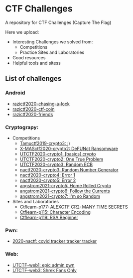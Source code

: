 # CTF Challenges
A repository for CTF Challenges (Capture The Flag)

Here we upload:
- Interesting Challenges we solved from:
	- Competitions
	- Practice Sites and Laboratories
- Good resources
- Helpful tools and sitess


## List of challenges
### Android

 - [razictf2020-chasing-a-lock](./android/razictf2020-chasing-a-lock/)
 - [razictf2020-ctf-coin](./android/razictf2020-ctf-coin/)
 - [razictf2020-friends](./android/razictf2020-friends/)

### Cryptograpy:

 - Competitions
	- [Tamuctf2019-crypto3: :)](./cryptography/tamuctf2019_\:\)/tamuctf-crypto3.md)
	- [X-MASctf2020-crypto2: DeFUNct Ransomware](./cryptography/xmasctf2020_DeFUNct-Ransomware/xmasctf-crypto2.md) 
	- [UTCTF2020-crypto1: [basics] crypto](./cryptography/utctf2020/basics-crypto/WRITEUP.md)
	- [UTCTF2020-crypto2: One True Problem](./cryptography/utctf2020/One-True-Problem/WRITEUP.md)
	- [UTCTF2020-crypto3: Random ECB](./cryptography/utctf2020/Random-ECB/WRITEUP.md)
	- [nactf2020-crypto3: Random Number Generator](./cryptography/nactf2020/random-number-generator/WRITEUP.md)
	- [nactf2020-crypto4: Error 1](./cryptography/nactf2020/error-1/WRITEUP.md)
	- [nactf2020-crypto5: Error 2](./cryptography/nactf2020/error-2/WRITEUP.md)
	- [angstrom2021-crypto5: Home Rolled Crypto](./cryptography/angstrom2021/home_rolled_crypto/WRITEUP.md)
	- [angstrom2021-crypto6: Follow the Currents](./cryptography/angstrom2021/follow_the_currents/WRITEUP.md)
	- [angstrom2021-crypto7: I'm so Random](./cryptography/angstrom2021/im_so_random/WRITEUP.md)
 - Sites and Laboratories
	- [Ctflearn-p177: ALEXCTF CR2: MANY TIME SECRETS](./cryptography/ctflearn/ALEXCTF-CR2:-MANY-TIME-SECRETS/ctflearn-p177.md)
	- [Ctflearn-p115: Character Encoding](./cryptography/ctflearn/Character-Encoding/ctflearn-p115.md)
	- [Ctflearn-p119: RSA Beginner](./cryptography/ctflearn/RSA-Beginner/ctflearn-p119.md)

### Pwn:
 - [2020-nactf: covid tracker tracker tracker](./pwn/2020-nactf-cttt/)

### Web:

 - [UTCTF-web1: epic admin pwn](./web/epic-admin-pwn/)
 - [UTCTF-web3: Shrek Fans Only](./web/shrek-fans-only/)
